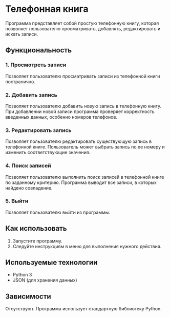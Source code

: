 # Телефонная книга

Программа представляет собой простую телефонную книгу, которая позволяет пользователю просматривать, добавлять, редактировать и искать записи.

## Функциональность

### 1. Просмотреть записи

Позволяет пользователю просматривать записи из телефонной книги постранично.

### 2. Добавить запись

Позволяет пользователю добавить новую запись в телефонную книгу. При добавлении новой записи программа проверяет корректность введенных данных, особенно номеров телефонов.

### 3. Редактировать запись

Позволяет пользователю редактировать существующую запись в телефонной книге. Пользователь может выбрать запись по ее номеру и изменить соответствующие значения.

### 4. Поиск записей

Позволяет пользователю выполнить поиск записей в телефонной книге по заданному критерию. Программа выводит все записи, в которых найдено совпадение.

### 5. Выйти

Позволяет пользователю выйти из программы.

## Как использовать

1. Запустите программу.
2. Следуйте инструкциям в меню для выполнения нужного действия.

## Используемые технологии

- Python 3
- JSON (для хранения данных)

## Зависимости

Отсутствуют. Программа использует стандартную библиотеку Python.